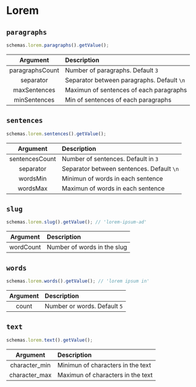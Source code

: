 # Lorem

## `paragraphs`

```js
schemas.lorem.paragraphs().getValue();
```

|    Argument     | Description                                |
| :-------------: | :----------------------------------------- |
| paragraphsCount | Number of paragraphs. Default `3`          |
|    separator    | Separator between paragraphs. Default `\n` |
|  maxSentences   | Maximun of sentences of each paragraphs    |
|  minSentences   | Min of sentences of each paragraphs        |

## `sentences`

```js
schemas.lorem.sentences().getValue();
```

|    Argument    | Description                               |
| :------------: | :---------------------------------------- |
| sentencesCount | Number of sentences. Default in `3`       |
|   separator    | Separator between sentences. Default `\n` |
|    wordsMin    | Minimun of words in each sentence         |
|    wordsMax    | Maximun of words in each sentence         |

## `slug`

```js
schemas.lorem.slug().getValue(); // 'lorem-ipsum-ad'
```

| Argument  | Description                 |
| :-------: | :-------------------------- |
| wordCount | Number of words in the slug |

## `words`

```js
schemas.lorem.words().getValue(); // 'lorem ipsum in'
```

| Argument | Description                  |
| :------: | :--------------------------- |
|  count   | Number or words. Default `5` |

## `text`

```js
schemas.lorem.text().getValue();
```

|   Argument    | Description                       |
| :-----------: | :-------------------------------- |
| character_min | Minimun of characters in the text |
| character_max | Maximun of characters in the text |
